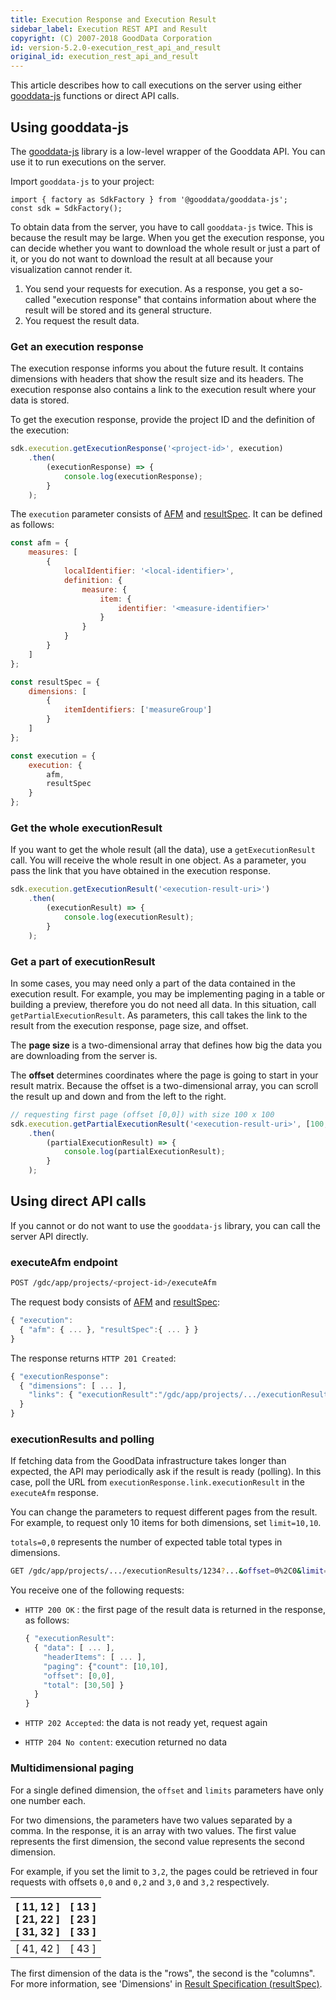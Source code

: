 ```yaml
---
title: Execution Response and Execution Result
sidebar_label: Execution REST API and Result
copyright: (C) 2007-2018 GoodData Corporation
id: version-5.2.0-execution_rest_api_and_result
original_id: execution_rest_api_and_result
---
```


This article describes how to call executions on the server using either [gooddata-js](https://github.com/gooddata/gooddata-js) functions or direct API calls.

## Using gooddata-js

The [gooddata-js](https://github.com/gooddata/gooddata-js) library is a low-level wrapper of the Gooddata API. You can use it to run executions on the server.

Import `gooddata-js` to your project:

```javascripts
import { factory as SdkFactory } from '@gooddata/gooddata-js';
const sdk = SdkFactory();
```

To obtain data from the server, you have to call `gooddata-js` twice. This is because the result may be large. When you get the execution response, you can decide whether you want to download the whole result or just a part of it, or you do not want to download the result at all because your visualization cannot render it.

1. You send your requests for execution. As a response, you get a so-called "execution response" that contains information about where the result will be stored and its general structure.
2. You request the result data.

### Get an execution response

The execution response informs you about the future result.  It contains dimensions with headers that show the result size and its headers. The execution response also contains a link to the execution result where your data is stored.

To get the execution response, provide the project ID and the definition of the execution:

```javascript
sdk.execution.getExecutionResponse('<project-id>', execution)
    .then(
        (executionResponse) => {
            console.log(executionResponse);
        }
    );
```

The `execution` parameter consists of [AFM](afm.md) and [resultSpec](result_specification.md). It can be defined as follows:

```javascript
const afm = {
    measures: [
        {
            localIdentifier: '<local-identifier>',
            definition: {
                measure: {
                    item: {
                        identifier: '<measure-identifier>'
                    }
                }
            }
        }
    ]
};

const resultSpec = {
    dimensions: [
        {
            itemIdentifiers: ['measureGroup']
        }
    ]
};

const execution = {
    execution: {
        afm,
        resultSpec
    }
};
```

### Get the whole executionResult

If you want to get the whole result (all the data), use a `getExecutionResult` call. You will receive the whole result in one object. As a parameter, you pass the link that you have obtained in the execution response.

```javascript
sdk.execution.getExecutionResult('<execution-result-uri>')
    .then(
        (executionResult) => {
            console.log(executionResult);
        }
    );
```

### Get a part of executionResult

In some cases, you may need only a part of the data contained in the execution result. For example, you may be implementing paging in a table or building a preview, therefore you do not need all data. In this situation, call `getPartialExecutionResult`. As parameters, this call takes the link to the result from the execution response, page size, and offset.

The **page size** is a two-dimensional array that defines how big the data you are downloading from the server is.

The **offset** determines coordinates where the page is going to start in your result matrix. Because the offset is a two-dimensional array, you can scroll the result up and down and from the left to the right.

```javascript
// requesting first page (offset [0,0]) with size 100 x 100
sdk.execution.getPartialExecutionResult('<execution-result-uri>', [100, 100], [0,0])
    .then(
        (partialExecutionResult) => { 
            console.log(partialExecutionResult);
        }
    );
```

## Using direct API calls

If you cannot or do not want to use the `gooddata-js` library, you can call the server API directly.

### executeAfm endpoint

```bash
POST /gdc/app/projects/<project-id>/executeAfm
```

The request body consists of [AFM](afm.md) and [resultSpec](result_specification.md):

```javascript
{ "execution":
  { "afm": { ... }, "resultSpec":{ ... } }
}
```

The response returns `HTTP 201 Created`:

```javascript
{ "executionResponse":
  { "dimensions": [ ... ],
    "links": { "executionResult":"/gdc/app/projects/.../executionResults/1234?...&offset=0%2C0&limit=1000%2C1000&dimensions=2&totals=0%2C0" }
  }
}
```

### executionResults and polling

If fetching data from the GoodData infrastructure takes longer than expected, the API may periodically ask if the result is ready (polling). In this case, poll the URL from `executionResponse.link.executionResult` in the `executeAfm` response.

You can change the parameters to request different pages from the result. For example, to request only 10 items for both dimensions, set `limit=10,10`.

`totals=0,0` represents the number of expected table total types in dimensions.

```bash
GET /gdc/app/projects/.../executionResults/1234?...&offset=0%2C0&limit=10%2C10&dimensions=2&totals=0%2C0
```

You receive one of the following requests:

* `HTTP 200 OK`
  : the first page of the result data is returned in the response, as follows:

  ```javascript
  { "executionResult":
    { "data": [ ... ],
      "headerItems": [ ... ],
      "paging": {"count": [10,10],
      "offset": [0,0],
      "total": [30,50] }
    }
  }
  ```

* `HTTP 202 Accepted`: the data is not ready yet, request again
* `HTTP 204 No content`: execution returned no data

### Multidimensional paging

For a single defined dimension, the `offset` and `limits` parameters have only one number each.

For two dimensions, the parameters have two values separated by a comma. In the response, it is an array with two values. The first value represents the first dimension, the second value represents the second dimension.

For example, if you set the limit to `3,2`, the pages could be retrieved in four requests with offsets `0,0` and `0,2` and `3,0` and `3,2` respectively.

| [ 11, 12 ] <br> [ 21, 22 ] <br> [ 31, 32 ] | [ 13 ] <br> [ 23 ] <br> [ 33 ] |
| :--- | :--- |
| [ 41, 42 ] | [ 43 ] |

The first dimension of the data is the "rows", the second is the "columns". For more information, see 'Dimensions' in [Result Specification (resultSpec)](result_specification.md).
